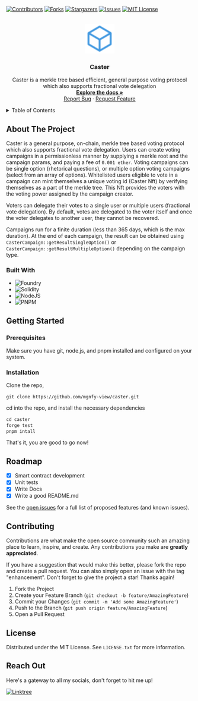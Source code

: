 <!-- PROJECT SHIELDS -->
[![Contributors][contributors-shield]][contributors-url]
[![Forks][forks-shield]][forks-url]
[![Stargazers][stars-shield]][stars-url]
[![Issues][issues-shield]][issues-url]
[![MIT License][license-shield]][license-url]


<!-- PROJECT LOGO -->
<br />
<div align="center">
  <a href="https://github.com/mgnfy-view/caster">
    <img src="images/icon.svg" alt="Logo" width="80" height="80">
  </a>

  <h3 align="center">Caster</h3>

  <p align="center">
    Caster is a merkle tree based efficient, general purpose voting protocol which also supports fractional vote delegation
    <br />
    <a href="https://github.com/mgnfy-view/caster/tree/main/docs"><strong>Explore the docs »</strong></a>
    <br />
    <a href="https://github.com/mgnfy-view/caster/issues/new?labels=bug&template=bug-report---.md">Report Bug</a>
    ·
    <a href="https://github.com/mgnfy-view/caster/issues/new?labels=enhancement&template=feature-request---.md">Request Feature</a>
  </p>
</div>


<!-- TABLE OF CONTENTS -->
<details>
  <summary>Table of Contents</summary>
  <ol>
    <li>
      <a href="#about-the-project">About The Project</a>
      <ul>
        <li><a href="#built-with">Built With</a></li>
      </ul>
    </li>
    <li>
      <a href="#getting-started">Getting Started</a>
      <ul>
        <li><a href="#prerequisites">Prerequisites</a></li>
        <li><a href="#installation">Installation</a></li>
      </ul>
    </li>
    <li><a href="#roadmap">Roadmap</a></li>
    <li><a href="#contributing">Contributing</a></li>
    <li><a href="#license">License</a></li>
    <li><a href="#contact">Contact</a></li>
  </ol>
</details>


<!-- ABOUT THE PROJECT -->
## About The Project

Caster is a general purpose, on-chain, merkle tree based voting protocol which also supports fractional vote delegation. Users can create voting campaigns in a permissionless manner by supplying a merkle root and the campaign params, and paying a fee of `0.001 ether`. Voting campaigns can be single option (rhetorical questions), or multiple option voting campaigns (select from an array of options). Whitelisted users eligible to vote in a campaign can mint themselves a unique voting id (Caster Nft) by verifying themselves as a part of the merkle tree. This Nft provides the voters with the voting power assigned by the campaign creator.

Voters can delegate their votes to a single user or multiple users (fractional vote delegation). By default, votes are delegated to the voter itself and once the voter delegates to another user, they cannot be recovered.

Campaigns run for a finite duration (less than 365 days, which is the max duration). At the end of each campaign, the result can be obtained using `CasterCampaign::getResultSingleOption()` or `CasterCampaign::getResultMultipleOption()` depending on the campaign type.

### Built With

- ![Foundry](https://img.shields.io/badge/-FOUNDRY-%23323330.svg?style=for-the-badge)
- ![Solidity](https://img.shields.io/badge/Solidity-%23363636.svg?style=for-the-badge&logo=solidity&logoColor=white)
- ![NodeJS](https://img.shields.io/badge/node.js-6DA55F?style=for-the-badge&logo=node.js&logoColor=white)
- ![PNPM](https://img.shields.io/badge/pnpm-%234a4a4a.svg?style=for-the-badge&logo=pnpm&logoColor=f69220)


<!-- GETTING STARTED -->
## Getting Started

### Prerequisites

Make sure you have git, node.js, and pnpm installed and configured on your system.

### Installation

Clone the repo,

```shell
git clone https://github.com/mgnfy-view/caster.git
```

cd into the repo, and install the necessary dependencies

```shell
cd caster
forge test
pnpm intall
```

That's it, you are good to go now!


<!-- ROADMAP -->
## Roadmap

- [x] Smart contract development
- [x] Unit tests
- [x] Write Docs
- [x] Write a good README.md

See the [open issues](https://github.com/mgnfy-view/caster/issues) for a full list of proposed features (and known issues).


<!-- CONTRIBUTING -->
## Contributing

Contributions are what make the open source community such an amazing place to learn, inspire, and create. Any contributions you make are **greatly appreciated**.

If you have a suggestion that would make this better, please fork the repo and create a pull request. You can also simply open an issue with the tag "enhancement".
Don't forget to give the project a star! Thanks again!

1. Fork the Project
2. Create your Feature Branch (`git checkout -b feature/AmazingFeature`)
3. Commit your Changes (`git commit -m 'Add some AmazingFeature'`)
4. Push to the Branch (`git push origin feature/AmazingFeature`)
5. Open a Pull Request


<!-- LICENSE -->
## License

Distributed under the MIT License. See `LICENSE.txt` for more information.


<!-- CONTACT -->
## Reach Out

Here's a gateway to all my socials, don't forget to hit me up!

[![Linktree](https://img.shields.io/badge/linktree-1de9b6?style=for-the-badge&logo=linktree&logoColor=white)][linktree-url]


<!-- MARKDOWN LINKS & IMAGES -->
<!-- https://www.markdownguide.org/basic-syntax/#reference-style-links -->
[contributors-shield]: https://img.shields.io/github/contributors/mgnfy-view/caster.svg?style=for-the-badge
[contributors-url]: https://github.com/mgnfy-view/caster/graphs/contributors
[forks-shield]: https://img.shields.io/github/forks/mgnfy-view/caster.svg?style=for-the-badge
[forks-url]: https://github.com/mgnfy-view/caster/network/members
[stars-shield]: https://img.shields.io/github/stars/mgnfy-view/caster.svg?style=for-the-badge
[stars-url]: https://github.com/mgnfy-view/caster/stargazers
[issues-shield]: https://img.shields.io/github/issues/mgnfy-view/caster.svg?style=for-the-badge
[issues-url]: https://github.com/mgnfy-view/caster/issues
[license-shield]: https://img.shields.io/github/license/mgnfy-view/caster.svg?style=for-the-badge
[license-url]: https://github.com/mgnfy-view/caster/blob/master/LICENSE.txt
[linktree-url]: https://linktr.ee/mgnfy.view